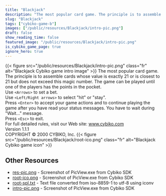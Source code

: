 ```yaml
---
title: "Blackjack"
description: "The most popular card game. The principle is to assemble cards whose value is exactly 21 or is closest to 21 but does not exceed this magic number. The game can be played until one of the players has the points in the pocket. Use `<Arrows>`  to set a bet. Use `<Left/Right arrow..."
slug: "Blackjack"
tags: ["cybiko-game-b"]
images: ["/public/resources/Blackjack/intro-pic.png"]
draft: false
show_reading_time: false
featured_image: "/public/resources/Blackjack/intro-pic.png"
is_cybiko_game_page: true
ignore_hero: true
---
```

{{< figure src="/public/resources/Blackjack/intro-pic.png" class="fr" alt="Blackjack Cybiko game intro image" >}}
The most popular card game. The principle is to assemble cards whose value is exactly 21 or is closest to 21 but does not exceed this magic number. The game can be played until one of the players has the points in the pocket. \
Use `<Arrows>`  to set a bet. \
Use `<Left/Right arrows>`  to select "hit" or "stay". \
Press `<Enter>`  to accept your game actions and to continue playing the game after you have read your status messages. You have to wait during "Wait..." message. \
Press `<Esc>`  to exit. \
For full detailed rules, visit our Web site: www.cybiko.com \
Version 1.1.1 \
COPYRIGHT © 2000 CYBIKO, Inc. {{< figure src="/public/resources/Blackjack/root-ico.png" class="fr" alt="Blackjack Cybiko game icon" >}}

## Other Resources
* [res-pic.png](/public/resources/Blackjack/res-pic.png) - Screenshot of PicView.exe from Cybiko SDK
* [root-ico.png](/public/resources/Blackjack/root-ico.png) - Screenshot of PicView.exe from Cybiko SDK
* [root-spl.txt](/public/resources/Blackjack/root-spl.txt) - Text file converted from iso-8859-1 to utf-8 using iconv
* [intro-pic.png](/public/resources/Blackjack/intro-pic.png) - Screenshot of PicView.exe from Cybiko SDK
